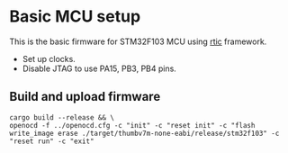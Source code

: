 # Basic MCU setup

This is the basic firmware for STM32F103 MCU using [rtic](https://rtic.rs/0.5/book/en/) framework.

- Set up clocks.
- Disable JTAG to use PA15, PB3, PB4 pins.

## Build and upload firmware
```
cargo build --release && \
openocd -f ../openocd.cfg -c "init" -c "reset init" -c "flash write_image erase ./target/thumbv7m-none-eabi/release/stm32f103" -c "reset run" -c "exit"
```
